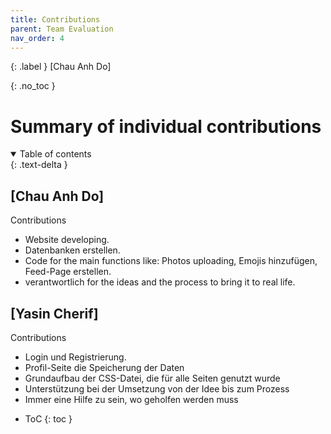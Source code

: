 ```yaml
---
title: Contributions
parent: Team Evaluation
nav_order: 4
---
```


{: .label }
[Chau Anh Do]

{: .no_toc }
# Summary of individual contributions

<details open markdown="block">
{: .text-delta }
<summary>Table of contents</summary>

## [Chau Anh Do]

Contributions
- Website developing.
- Datenbanken erstellen.
- Code for the main functions like: Photos uploading, Emojis hinzufügen, Feed-Page erstellen.
- verantwortlich for the ideas and the process to bring it to real life.

## [Yasin Cherif]

Contributions
- Login und Registrierung.
- Profil-Seite die Speicherung der Daten
- Grundaufbau der CSS-Datei, die für alle Seiten genutzt wurde
- Unterstützung bei der Umsetzung von der Idee bis zum Prozess
- Immer eine Hilfe zu sein, wo geholfen werden muss

+ ToC
{: toc }
</details>

